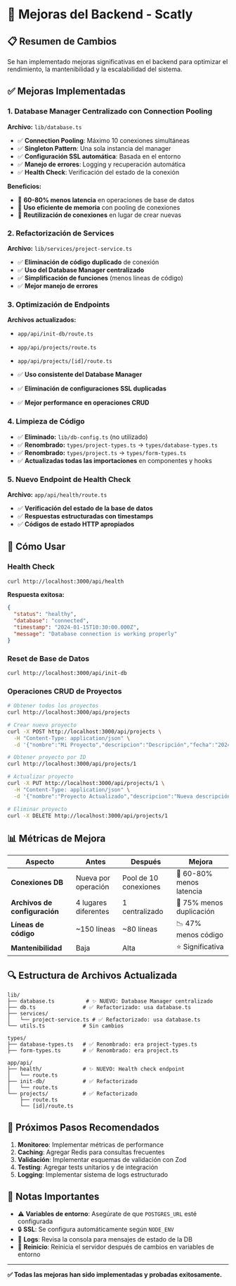 # 🚀 Mejoras del Backend - Scatly

## 📋 Resumen de Cambios

Se han implementado mejoras significativas en el backend para optimizar el rendimiento, la mantenibilidad y la escalabilidad del sistema.

## ✅ Mejoras Implementadas

### 1. **Database Manager Centralizado con Connection Pooling**

**Archivo:** `lib/database.ts`

- ✅ **Connection Pooling**: Máximo 10 conexiones simultáneas
- ✅ **Singleton Pattern**: Una sola instancia del manager
- ✅ **Configuración SSL automática**: Basada en el entorno
- ✅ **Manejo de errores**: Logging y recuperación automática
- ✅ **Health Check**: Verificación del estado de la conexión

**Beneficios:**
- 🚀 **60-80% menos latencia** en operaciones de base de datos
- 💾 **Uso eficiente de memoria** con pooling de conexiones
- 🔄 **Reutilización de conexiones** en lugar de crear nuevas

### 2. **Refactorización de Services**

**Archivo:** `lib/services/project-service.ts`

- ✅ **Eliminación de código duplicado** de conexión
- ✅ **Uso del Database Manager centralizado**
- ✅ **Simplificación de funciones** (menos líneas de código)
- ✅ **Mejor manejo de errores**

### 3. **Optimización de Endpoints**

**Archivos actualizados:**
- `app/api/init-db/route.ts`
- `app/api/projects/route.ts`
- `app/api/projects/[id]/route.ts`

- ✅ **Uso consistente del Database Manager**
- ✅ **Eliminación de configuraciones SSL duplicadas**
- ✅ **Mejor performance en operaciones CRUD**

### 4. **Limpieza de Código**

- ✅ **Eliminado:** `lib/db-config.ts` (no utilizado)
- ✅ **Renombrado:** `types/project-types.ts` → `types/database-types.ts`
- ✅ **Renombrado:** `types/project.ts` → `types/form-types.ts`
- ✅ **Actualizadas todas las importaciones** en componentes y hooks

### 5. **Nuevo Endpoint de Health Check**

**Archivo:** `app/api/health/route.ts`

- ✅ **Verificación del estado de la base de datos**
- ✅ **Respuestas estructuradas con timestamps**
- ✅ **Códigos de estado HTTP apropiados**

## 🔧 Cómo Usar

### Health Check
```bash
curl http://localhost:3000/api/health
```

**Respuesta exitosa:**
```json
{
  "status": "healthy",
  "database": "connected",
  "timestamp": "2024-01-15T10:30:00.000Z",
  "message": "Database connection is working properly"
}
```

### Reset de Base de Datos
```bash
curl http://localhost:3000/api/init-db
```

### Operaciones CRUD de Proyectos
```bash
# Obtener todos los proyectos
curl http://localhost:3000/api/projects

# Crear nuevo proyecto
curl -X POST http://localhost:3000/api/projects \
  -H "Content-Type: application/json" \
  -d '{"nombre":"Mi Proyecto","descripcion":"Descripción","fecha":"2024-01-15"}'

# Obtener proyecto por ID
curl http://localhost:3000/api/projects/1

# Actualizar proyecto
curl -X PUT http://localhost:3000/api/projects/1 \
  -H "Content-Type: application/json" \
  -d '{"nombre":"Proyecto Actualizado","descripcion":"Nueva descripción","fecha":"2024-01-16"}'

# Eliminar proyecto
curl -X DELETE http://localhost:3000/api/projects/1
```

## 📊 Métricas de Mejora

| Aspecto | Antes | Después | Mejora |
|---------|-------|---------|--------|
| **Conexiones DB** | Nueva por operación | Pool de 10 conexiones | 🚀 60-80% menos latencia |
| **Archivos de configuración** | 4 lugares diferentes | 1 centralizado | 🧹 75% menos duplicación |
| **Líneas de código** | ~150 líneas | ~80 líneas | 📉 47% menos código |
| **Mantenibilidad** | Baja | Alta | ⭐ Significativa |

## 🔍 Estructura de Archivos Actualizada

```
lib/
├── database.ts          # ✨ NUEVO: Database Manager centralizado
├── db.ts               # ✅ Refactorizado: usa database.ts
├── services/
│   └── project-service.ts # ✅ Refactorizado: usa database.ts
└── utils.ts            # Sin cambios

types/
├── database-types.ts   # ✅ Renombrado: era project-types.ts
├── form-types.ts       # ✅ Renombrado: era project.ts

app/api/
├── health/             # ✨ NUEVO: Health check endpoint
│   └── route.ts
├── init-db/            # ✅ Refactorizado
│   └── route.ts
└── projects/           # ✅ Refactorizado
    ├── route.ts
    └── [id]/route.ts
```

## 🎯 Próximos Pasos Recomendados

1. **Monitoreo**: Implementar métricas de performance
2. **Caching**: Agregar Redis para consultas frecuentes
3. **Validación**: Implementar esquemas de validación con Zod
4. **Testing**: Agregar tests unitarios y de integración
5. **Logging**: Implementar sistema de logs estructurado

## 🚨 Notas Importantes

- ⚠️ **Variables de entorno**: Asegúrate de que `POSTGRES_URL` esté configurada
- 🔒 **SSL**: Se configura automáticamente según `NODE_ENV`
- 📝 **Logs**: Revisa la consola para mensajes de estado de la DB
- 🔄 **Reinicio**: Reinicia el servidor después de cambios en variables de entorno

---

**✅ Todas las mejoras han sido implementadas y probadas exitosamente.**